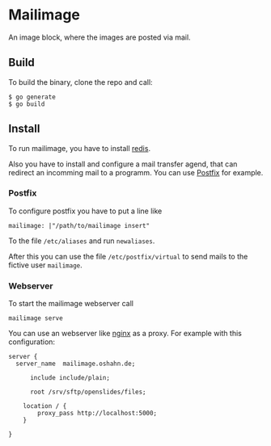 # Mailimage

An image block, where the images are posted via mail.


## Build

To build the binary, clone the repo and call:

```
$ go generate
$ go build
```

## Install


To run mailimage, you have to install [redis](https://redis.io/).

Also you have to install and configure a mail transfer agend, that can redirect
an incomming mail to a programm. You can use [Postfix](http://www.postfix.org/)
for example.


### Postfix

To configure postfix you have to put a line like

```
mailimage: |"/path/to/mailimage insert"
```

To the file ```/etc/aliases``` and run ```newaliases```.

After this you can use the file ```/etc/postfix/virtual``` to send mails to the
fictive user ```mailimage```.


### Webserver

To start the mailimage webserver call

```
mailimage serve
```

You can use an webserver like [nginx](https://nginx.org/en/) as a proxy. For example
with this configuration:

```
server {
  server_name  mailimage.oshahn.de;

      include include/plain;

      root /srv/sftp/openslides/files;

    location / {
        proxy_pass http://localhost:5000;
    }

}
```
